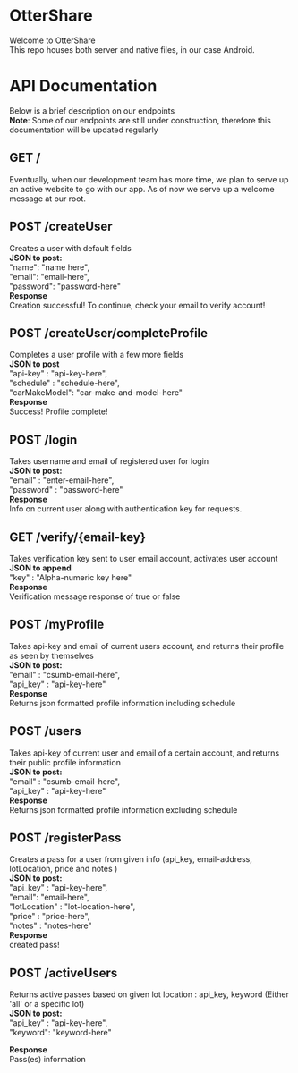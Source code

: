 # OtterShare
Welcome to OtterShare <br>
This repo houses both server and native files, in our case Android.

# API Documentation
Below is a brief description on our endpoints <br>
**Note**: Some of our endpoints are still under construction, therefore this documentation will be updated regularly


## GET / <br>
Eventually, when our development team has more time, we plan to serve up an active website to go with our app. As of now we serve up a welcome message at our root.


## POST /createUser <br>
Creates a user with default fields <br>
**JSON to post:** <br>
"name": "name here", <br>
"email": "email-here", <br>
"password": "password-here"<br>
**Response**<br>
Creation successful! To continue, check your email to verify account!

## POST /createUser/completeProfile <br>
Completes a user profile with a few more fields <br>
**JSON to post** <br>
"api-key" : "api-key-here", <br>
"schedule" : "schedule-here", <br>
"carMakeModel": "car-make-and-model-here"<br>
**Response** <br>
Success! Profile complete!

## POST /login <br>
Takes username and email of registered user for login <br>
**JSON to post:** <br>
"email" : "enter-email-here",<br>
"password" : "password-here" <br>
**Response** <br>
Info on current user along with authentication key for requests.


## GET /verify/{email-key}<br>
Takes verification key sent to user email account, activates user account <br>
**JSON to append** <br>
"key" : "Alpha-numeric key here"<br>
**Response** <br>
Verification message response of true or false


## POST /myProfile <br>
Takes api-key and email of current users account, and returns their profile as seen by themselves <br>
**JSON to post:** <br>
"email" : "csumb-email-here",<br>
"api_key" : "api-key-here"<br>
**Response** <br>
Returns json formatted profile information including schedule


## POST /users <br>
Takes api-key of current user and email of a certain account, and returns their public profile information <br>
**JSON to post:** <br>
"email" : "csumb-email-here",<br>
"api_key" : "api-key-here"<br>
**Response** <br>
Returns json formatted profile information excluding schedule


## POST /registerPass <br>
Creates a pass for a user from given info (api_key, email-address, lotLocation, price and notes ) <br>
**JSON to post:** <br>
"api_key" : "api-key-here",<br>
"email": "email-here",<br>
"lotLocation" : "lot-location-here",<br>
"price" : "price-here",<br>
"notes" : "notes-here"<br>
**Response** <br>
created pass!


## POST /activeUsers <br>
Returns active passes based on given lot location : api_key, keyword (Either 'all' or a specific lot) <br>
**JSON to post:** <br>
"api_key" : "api-key-here",<br>
"keyword": "keyword-here"<br>

**Response** <br>
Pass(es) information
